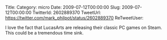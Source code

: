 Title: 
Category: micro
Date: 2009-07-12T00:00:00
Slug: 2009-07-12T00:00:00
TwitterId: 2602889370
TweetUrl: https://twitter.com/mark_philpot/status/2602889370
ReTweetUser: 

I love the fact that LucasArts are releasing their classic PC games on Steam. This could be a tremendous time sink.